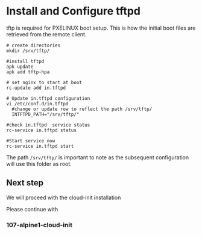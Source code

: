 # Install and Configure tftpd
tftp is required for PXELINUX boot setup.
This is how the initial boot files are retrieved from the remote client.

```
# create directories
mkdir /srv/tftp/

#install tftpd 
apk update
apk add tftp-hpa

# set nginx to start at boot
rc-update add in.tftpd

# Update in.tftpd configuration
vi /etc/conf.d/in.tftpd
  #change or update row to reflect the path /srv/tftp/
  INTFTPD_PATH="/srv/tftp/"

#check in.tftpd  service status
rc-service in.tftpd status

#Start service now
rc-service in.tftpd start
```

The path `/srv/tftp/` is important to note as the subsequent configuration will use this folder as root.

## Next step

We will proceed with the cloud-init installation 

Please continue with 
### 107-alpine1-cloud-init
